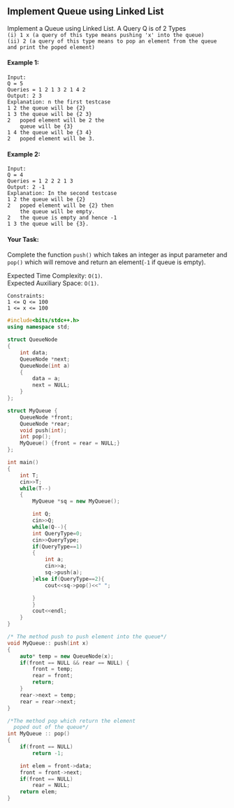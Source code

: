 ## Implement Queue using Linked List

Implement a Queue using Linked List.
A Query Q is of 2 Types  
`(i) 1 x (a query of this type means pushing 'x' into the queue)`  
`(ii) 2 (a query of this type means to pop an element from the queue and print the poped element)`

#### Example 1:

```
Input:
Q = 5
Queries = 1 2 1 3 2 1 4 2
Output: 2 3
Explanation: n the first testcase
1 2 the queue will be {2}
1 3 the queue will be {2 3}
2   poped element will be 2 the
    queue will be {3}
1 4 the queue will be {3 4}
2   poped element will be 3.
```

#### Example 2:

```
Input:
Q = 4
Queries = 1 2 2 2 1 3
Output: 2 -1
Explanation: In the second testcase
1 2 the queue will be {2}
2   poped element will be {2} then
    the queue will be empty.
2   the queue is empty and hence -1
1 3 the queue will be {3}.
```

#### Your Task:

Complete the function `push()` which takes an integer as input parameter and `pop()` which will remove and return an element(`-1` if queue is empty).

Expected Time Complexity: `O(1)`.  
Expected Auxiliary Space: `O(1)`.

```
Constraints:
1 <= Q <= 100
1 <= x <= 100
```

```c++
#include<bits/stdc++.h>
using namespace std;

struct QueueNode
{
    int data;
    QueueNode *next;
    QueueNode(int a)
    {
        data = a;
        next = NULL;
    }
};

struct MyQueue {
    QueueNode *front;
    QueueNode *rear;
    void push(int);
    int pop();
    MyQueue() {front = rear = NULL;}
};

int main()
{
    int T;
    cin>>T;
    while(T--)
    {
        MyQueue *sq = new MyQueue();

        int Q;
        cin>>Q;
        while(Q--){
        int QueryType=0;
        cin>>QueryType;
        if(QueryType==1)
        {
            int a;
            cin>>a;
            sq->push(a);
        }else if(QueryType==2){
            cout<<sq->pop()<<" ";

        }
        }
        cout<<endl;
    }
}

/* The method push to push element into the queue*/
void MyQueue:: push(int x)
{
    auto* temp = new QueueNode(x);
    if(front == NULL && rear == NULL) {
        front = temp;
        rear = front;
        return;
    }
    rear->next = temp;
    rear = rear->next;
}

/*The method pop which return the element
  poped out of the queue*/
int MyQueue :: pop()
{
    if(front == NULL)
        return -1;

    int elem = front->data;
    front = front->next;
    if(front == NULL)
        rear = NULL;
    return elem;
}
```
